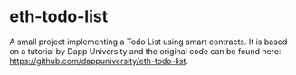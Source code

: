 # eth-todo-list

A small project implementing a Todo List using smart contracts.
It is based on a tutorial by Dapp University and the original code can be found here: https://github.com/dappuniversity/eth-todo-list.
